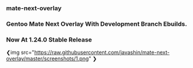 ### mate-next-overlay
### Gentoo Mate Next Overlay With Development Branch Ebuilds.
### Now At 1.24.0 Stable Release


❮img src="https://raw.githubusercontent.com/javashin/mate-next-overlay/master/screenshots/1.png" ❯

